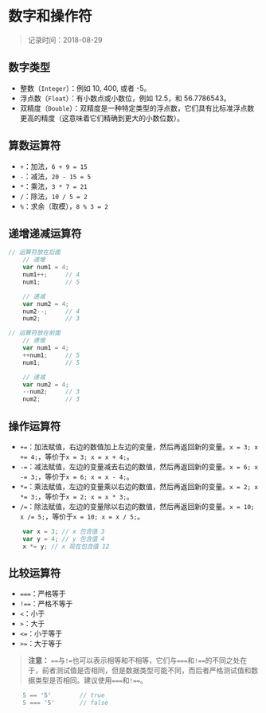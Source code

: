 # 数字和操作符
> 记录时间：2018-08-29

## 数字类型
- 整数（`Integer`）：例如 10, 400, 或者 -5。
- 浮点数（`Float`）：有小数点或小数位，例如 12.5，和 56.7786543。
- 双精度（`Double`）：双精度是一种特定类型的浮点数，它们具有比标准浮点数更高的精度（这意味着它们精确到更大的小数位数）。

## 算数运算符
- `+`：加法，`6 + 9 = 15`
- `-`：减法，`20 - 15 = 5`
- `*`：乘法，`3 * 7 = 21`
- `/`：除法，`10 / 5 = 2`
- `%`：求余（取模），`8 % 3 = 2`

## 递增递减运算符
```js
// 运算符放在后面
    // 递增
    var num1 = 4;
    num1++;     // 4
    num1;       // 5

    // 递减
    var num2 = 4;
    num2--;     // 4
    num2;       // 3

// 运算符放在前面
    // 递增
    var num1 = 4;
    ++num1;     // 5
    num1;       // 5

    // 递减
    var num2 = 4;
    --num2;     // 3
    num2;       // 3
```

## 操作运算符
- `+=`：加法赋值，右边的数值加上左边的变量，然后再返回新的变量。`x = 3; x += 4;`，等价于`x = 3; x = x + 4;`。
- `-=`：减法赋值，左边的变量减去右边的数值，然后再返回新的变量。`x = 6; x -= 3;`，等价于`x = 6; x = x - 4;`。
- `*=`：乘法赋值，左边的变量乘以右边的数值，然后再返回新的变量。`x = 2; x *= 3;`，等价于`x = 2; x = x * 3;`。
- `/=`：除法赋值，左边的变量除以右边的数值，然后再返回新的变量。`x = 10; x /= 5;`，等价于`x = 10; x = x / 5;`。

```js
    var x = 3; // x 包含值 3
    var y = 4; // y 包含值 4
    x *= y; // x 现在包含值 12
```

## 比较运算符
- `===`：严格等于
- `!==`：严格不等于
- `<`：小于
- `>`：大于
- `<=`：小于等于
- `>=`：大于等于

> **注意：** `==`与`!=`也可以表示相等和不相等，它们与`===`和`!==`的不同之处在于，前者测试值是否相同，但是数据类型可能不同，而后者严格测试值和数据类型是否相同。建议使用`===`和`!==`。
```js
    5 == '5'        // true
    5 === '5'       // false
```

